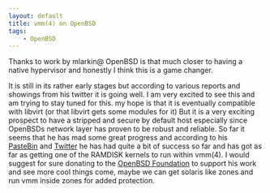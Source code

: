 ```yaml
---
layout: default
title: vmm(4) on OpenBSD
tags: 
    - OpenBSD
---
```


Thanks to work by mlarkin@ OpenBSD is that much closer to having a native hypervisor and honestly I think this is a
game changer.

<!--more-->

It is still in its rather early stages but according to various reports and showings from his
twitter it is going well. I am very excited to see this and am trying to stay tuned for this.
my hope is that it is eventually compatible with libvirt (or that libvirt gets some modules
for it) But it is a very exciting prospect to have a stripped and secure by default host especially
since OpenBSDs network layer has proven to be robust and reliable.
So far it seems that he has mad some great progress and according to his   
[PasteBin](http://pastebin.com/B6bs3FB4) and [Twitter](https://twitter.com/mlarkin2012/status/640755032875360256) 
he has had quite a bit of success so far and has got as far as getting one of the
RAMDISK kernels to run within vmm(4). I would suggest for sure donating to the
[OpenBSD Foundation](http://www.openbsdfoundation.org/)
to support his work and see more cool things come, maybe we can get solaris like zones and run vmm inside zones
for added protection.
